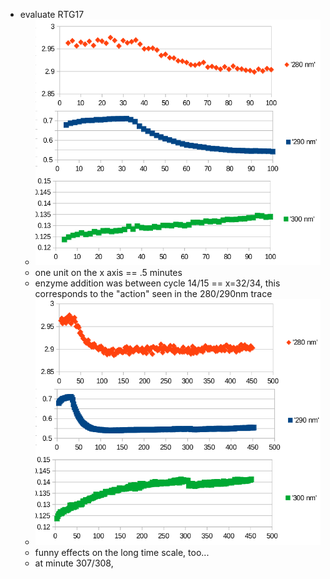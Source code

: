 - evaluate RTG17
	- ![image.png](../assets/image_1739246481687_0.png)
	- one unit on the x axis == .5 minutes
	- enzyme addition was between cycle 14/15 == x=32/34, this corresponds to the "action" seen in the 280/290nm trace
	- ![image.png](../assets/image_1739246837129_0.png)
	- funny effects on the long time scale, too...
	- at minute 307/308,